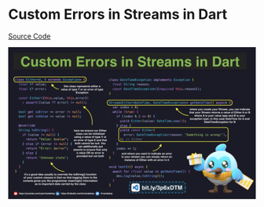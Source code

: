 # Custom Errors in Streams in Dart

[Source Code](custom-errors-in-streams-in-dart.dart)

![](custom-errors-in-streams-in-dart.jpg)
